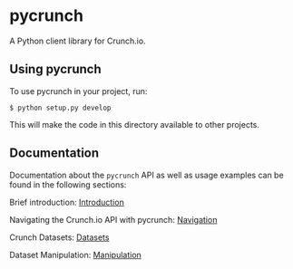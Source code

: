pycrunch
========

A Python client library for Crunch.io.


Using pycrunch
--------------

To use pycrunch in your project, run:

    $ python setup.py develop

This will make the code in this directory available to other projects.


Documentation
-------------

Documentation about the `pycrunch` API as well as usage examples can be
found in the following sections:

Brief introduction:
[Introduction](docs/introduction.md)

Navigating the Crunch.io API with pycrunch:
[Navigation](docs/navigation.md)

Crunch Datasets:
[Datasets](docs/datasets.md)

Dataset Manipulation:
[Manipulation](docs/manipulation.md)
